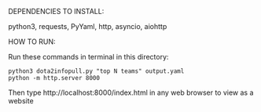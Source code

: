 DEPENDENCIES TO INSTALL:

python3, requests, PyYaml, http, asyncio, aiohttp

HOW TO RUN:

Run these commands in terminal in this directory:

    python3 dota2infopull.py "top N teams" output.yaml
    python -m http.server 8000

Then type http://localhost:8000/index.html in any web browser to view as a website
